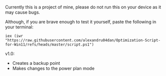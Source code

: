 Currently this is a project of mine, please do not run this on your device as it may cause bugs.


Although, if you are brave enough to test it yourself, paste the following in your terminal:

```iex (iwr "https://raw.githubusercontent.com/alexandru04dan/Optimization-Script-for-Win11/refs/heads/master/script.ps1")```


v1.0:
- Creates a backup point
- Makes changes to the power plan mode
